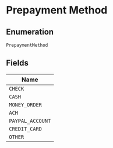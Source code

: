 
# Prepayment Method

## Enumeration

`PrepaymentMethod`

## Fields

| Name |
|  --- |
| `CHECK` |
| `CASH` |
| `MONEY_ORDER` |
| `ACH` |
| `PAYPAL_ACCOUNT` |
| `CREDIT_CARD` |
| `OTHER` |

